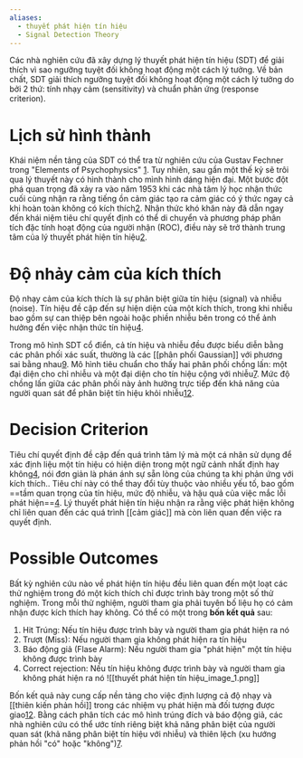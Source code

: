 ```yaml
---
aliases:
  - thuyết phát hiện tín hiệu
  - Signal Detection Theory
---
```

Các nhà nghiên cứu đã xây dựng lý thuyết phát hiện tín hiệu (SDT) để giải thích vì sao ngưỡng tuyệt đối không hoạt động một cách lý tưởng. Về bản chất, SDT giải thích ngưỡng tuyệt đối không hoạt động một cách lý tưởng do bởi 2 thứ: tính nhạy cảm (sensitivity) và chuẩn phản ứng (response criterion).

# Lịch sử hình thành 
Khái niệm nền tảng của SDT có thể tra từ nghiên cứu của Gustav Fechner trong "Elements of Psychophysics" [1]( https://pubmed.ncbi.nlm.nih.gov/31246058/). Tuy nhiên, sau gần một thế kỷ sẽ trôi qua lý thuyết này có hình thành cho mình hình dáng hiện đại. Một bước đột phá quan trọng đã xảy ra vào năm 1953 khi các nhà tâm lý học nhận thức cuối cùng nhận ra rằng tiếng ồn cảm giác tạo ra cảm giác có ý thức ngay cả khi hoàn toàn không có kích thích[2](https://pubmed.ncbi.nlm.nih.gov/31246058/). Nhận thức khó khăn này đã dẫn ngay đến khái niệm tiêu chí quyết định có thể di chuyển và phương pháp phân tích đặc tính hoạt động của người nhận (ROC), điều này sẽ trở thành trung tâm của lý thuyết phát hiện tín hiệu[2](https://pubmed.ncbi.nlm.nih.gov/31246058/). 


# Độ nhảy cảm của kích thích
Độ nhạy cảm của kích thích là sự phân biệt giữa tín hiệu (signal) và nhiễu (noise). Tín hiệu đề cập đến sự hiện diện của một kích thích, trong khi nhiễu bao gồm sự can thiệp bên ngoài hoặc phiền nhiễu bên trong  có thể ảnh hưởng đến việc nhận thức tín hiệu[4](https://www.mentesabiertaspsicologia.com/blog-psicologia/signal-detection-theory-elements-and-applications). 

Trong mô hình SDT cổ điển, cả tín hiệu và nhiễu đều được biểu diễn bằng các phân phối xác suất, thường là các [[phân phối Gaussian]] với phương sai bằng nhau[9](https://study.com/academy/lesson/signal-detection-theory-definition-examples.html). Mô hình tiêu chuẩn cho thấy hai phân phối chồng lấn: một đại diện cho chỉ nhiễu và một đại diện cho tín hiệu cộng với nhiễu[7](https://www.cns.nyu.edu/~eero/math-tools/Handouts/sdtchapter.pdf). Mức độ chồng lấn giữa các phân phối này ảnh hưởng trực tiếp đến khả năng của người quan sát để phân biệt tín hiệu khỏi nhiễu[12](https://isle.hanover.edu/Ch02Methods/Ch02SDTBasic_evt.html).

# Decision Criterion
Tiêu chí quyết định đề cập đến quá trình tâm lý mà một cá nhân sử dụng để xác định liệu một tín hiệu có hiện diện trong một ngữ cảnh nhất định hay không[4](https://www.mentesabiertaspsicologia.com/blog-psicologia/signal-detection-theory-elements-and-applications), nói đơn giản là phán ánh sự sẵn lòng của chúng ta khi phản ứng với kích thích.. Tiêu chí này có thể thay đổi tùy thuộc vào nhiều yếu tố, bao gồm ==tầm quan trọng của tín hiệu, mức độ nhiễu, và hậu quả của việc mắc lỗi phát hiện==[4](https://www.mentesabiertaspsicologia.com/blog-psicologia/signal-detection-theory-elements-and-applications). Lý thuyết phát hiện tín hiệu nhận ra rằng việc phát hiện không chỉ liên quan đến các quá trình [[cảm giác]] mà còn liên quan đến việc ra quyết định. 

# Possible Outcomes
Bất kỳ nghiên cứu nào về phát hiện tín hiệu đều liên quan đến một loạt các thử nghiệm trong đó một kích thích chỉ được trình bày trong một số thử nghiệm. Trong mỗi thử nghiệm, người tham gia phải tuyên bố liệu họ có cảm nhận được kích thích hay không. Có thể có một trong **bốn kết quả** sau:
1. Hit Trúng: Nếu tín hiệu được trình bày và người tham gia phát hiện ra nó
2. Trượt (Miss): Nếu người tham gia không phát hiện ra tín hiệu
3. Báo động giả (Flase Alarm): Nếu người tham gia "phát hiện" một tín hiệu không được trình bày
4. Correct rejection: Nếu tín hiệu không được trình bày và người tham gia không phát hiện ra nó
![[thuyết phát hiện tín hiệu_image_1.png]]

Bốn kết quả này cung cấp nền tảng cho việc định lượng cả độ nhạy và [[thiên kiến phản hồi]] trong các nhiệm vụ phát hiện mà đối tượng được giao[12](https://isle.hanover.edu/Ch02Methods/Ch02SDTBasic_evt.html). Bằng cách phân tích các mô hình trúng đích và báo động giả, các nhà nghiên cứu có thể ước tính riêng biệt khả năng phân biệt của người quan sát (khả năng phân biệt tín hiệu với nhiễu) và thiên lệch (xu hướng phản hồi "có" hoặc "không")[7](https://www.cns.nyu.edu/~eero/math-tools/Handouts/sdtchapter.pdf).

